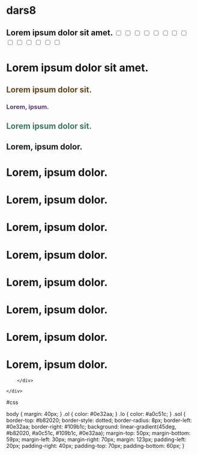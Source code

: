# dars8
<!DOCTYPE html>
<html lang="en">
<head>
    <meta charset="UTF-8">
    <meta name="viewport" content="width=device-width, initial-scale=1.0">
    <title>Document</title>
    <link rel="stylesheet" href="style.css">
    <style>
        .yal {
            color: rgb(60, 121, 101);
        }
    </style>
</head>
<body>
    <h2 class="sol">Lorem ipsum dolor sit amet. <input type="checkbox"> <input type="checkbox"> <input type="checkbox"> <input type="checkbox"> <input type="checkbox"> <input type="checkbox"> <input type="checkbox"> <input type="checkbox"> <input type="checkbox"> <input type="checkbox"> <input type="checkbox"> <input type="checkbox"> <input type="checkbox"> <input type="checkbox"></h2>
    <h1> Lorem ipsum dolor sit amet.</h1>
    <h2 style="color: rgb(102, 70, 28);">Lorem ipsum dolor sit.</h2>
    <h3 style="color: rgb(87, 59, 113);">Lorem, ipsum.</h3>
    <h2 class="yal">Lorem ipsum dolor sit.</h2>
    <h2 class="lay">Lorem, ipsum dolor.</h2>
    <div class="ol">
        <h1>Lorem, ipsum dolor.</h1>
        <h1>Lorem, ipsum dolor.</h1>
        <h1>Lorem, ipsum dolor.</h1>
        <h1>Lorem, ipsum dolor.</h1>
        <div class="lo">
            <h1>Lorem, ipsum dolor.</h1>
            <h1>Lorem, ipsum dolor.</h1>
            <h1>Lorem, ipsum dolor.</h1>
            <h1>Lorem, ipsum dolor.</h1>
           
        </div>

    </div>
</body>
</html>





#css



body {
    margin: 40px;
}
.ol {
    color: #0e32aa;
}
.lo {
    color: #a0c51c;
}
.sol {
    border-top: #b82020;
    border-style: dotted;
    border-radius: 8px;
    border-left: #0e32aa;
    border-right: #109b1c;
    background: linear-gradient(45deg, #b82020, #a0c51c, #109b1c, #0e32aa);
    margin-top: 50px;
    margin-bottom: 59px;
    margin-left: 30px;
    margin-right: 70px;
    margin: 123px;
    padding-left: 20px;
    padding-right: 40px;
    padding-top: 70px;
    padding-bottom: 60px;
}
